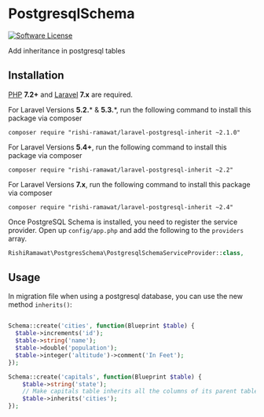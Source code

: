 PostgresqlSchema
================

[![Software License](https://img.shields.io/badge/license-MIT-brightgreen.svg?style=flat)](LICENSE.md)

Add inheritance in postgresql tables

## Installation
[PHP](https://php.net) **7.2+** and [Laravel](https://laravel.com) **7.x** are required.

For Laravel Versions **5.2.*** & **5.3.***, run the following command to install this package via composer
```shell
composer require "rishi-ramawat/laravel-postgresql-inherit ~2.1.0"
```

For Laravel Versions **5.4+**, run the following command to install this package via composer
```shell
composer require "rishi-ramawat/laravel-postgresql-inherit ~2.2"
```

For Laravel Versions **7.x**, run the following command to install this package via composer
```shell
composer require "rishi-ramawat/laravel-postgresql-inherit ~2.4"
```

Once PostgreSQL Schema is installed, you need to register the service provider. Open up `config/app.php` and add the following to the `providers` array.

```php
RishiRamawat\PostgresSchema\PostgresqlSchemaServiceProvider::class,
```

## Usage

In migration file when using a postgresql database, you can use the new method `inherits()`:

```php

Schema::create('cities', function(Blueprint $table) {
  $table->increments('id');
  $table->string('name');
  $table->double('population');
  $table->integer('altitude')->comment('In Feet');
});

Schema::create('capitals', function(Blueprint $table) {
    $table->string('state');
    // Make capitals table inherits all the columns of its parent table, cities
    $table->inherits('cities');
});

```
